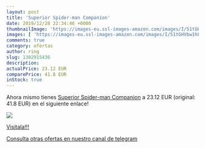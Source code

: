 ```yaml
---
layout: post
title: 'Superior Spider-man Companion'
date: 2019/12/28 22:34:46 +0000
thumbnailImage: 'https://images-eu.ssl-images-amazon.com/images/I/51tGHVbw1hL._SL200_.jpg'
images: [ 'https://images-eu.ssl-images-amazon.com/images/I/51tGHVbw1hL._SL200_.jpg' ]
comments: true
category: ofertas
author: ring
slug: 1302915436
description:
actualPrice: 23.12 EUR
comparePrice: 41.8 EUR
inStock: true
---
```


Ahora mismo tienes [Superior Spider-man Companion](https://www.amazon.com/dp/1302915436/?tag=redken08-20) a 23.12 EUR (original: 41.8 EUR) en el siguiente enlace!

[![](https://images-eu.ssl-images-amazon.com/images/I/51tGHVbw1hL._SL200_.jpg)](https://www.amazon.com/dp/1302915436/?tag=redken08-20)

[Visítala!!!](https://www.amazon.com/dp/1302915436/?tag=redken08-20)

[Consulta otras ofertas en nuestro canal de telegram](https://t.me/s/ofertas25)
